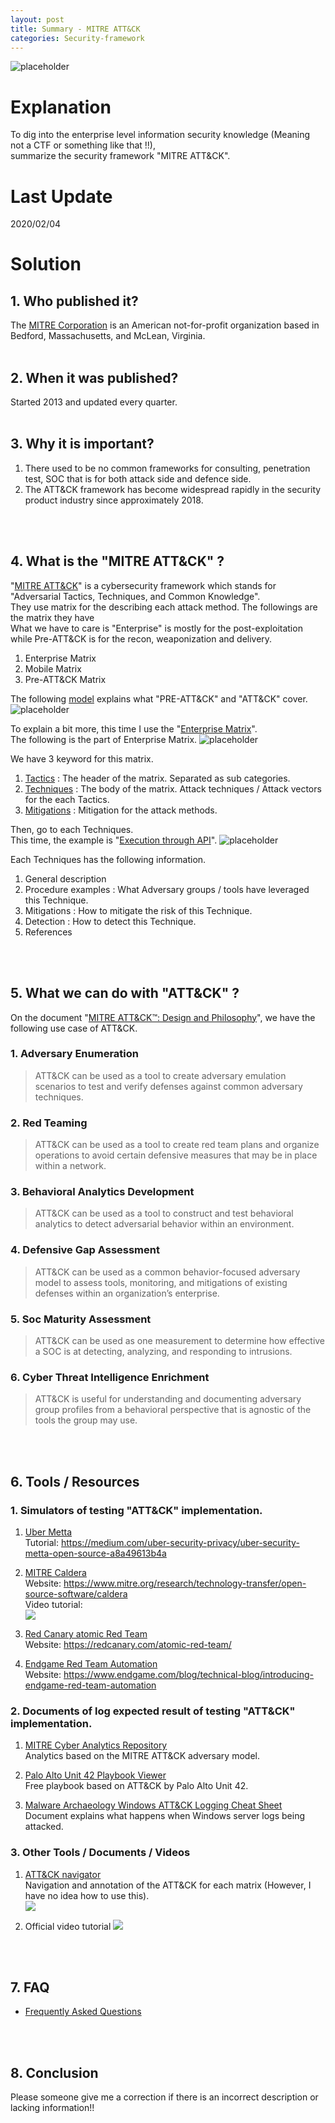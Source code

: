 ```yaml
---
layout: post
title: Summary - MITRE ATT&CK
categories: Security-framework
---
```


![placeholder](https://inar1.github.io/public/images/2020-02-04/mitre_attack_matrix.png)

# Explanation
To dig into the enterprise level information security knowledge (Meaning not a CTF or something like that !!),<br>
summarize the security framework "MITRE ATT&CK".

# Last Update
2020/02/04

# Solution
## 1. Who published it?
The <a href="https://www.mitre.org/">MITRE Corporation</a> is an American not-for-profit organization based in Bedford, Massachusetts, and McLean, Virginia.
<br>
<br>


## 2. When it was published?
Started 2013 and updated every quarter.
<br>
<br>


## 3. Why it is important?
1. There used to be no common frameworks for consulting, penetration test, SOC that is for both attack side and defence side.
2. The ATT&CK framework has become widespread rapidly in the security product industry since approximately 2018.
<br>
<br>


## 4. What is the "MITRE ATT&CK" ?
"<a href="https://attack.mitre.org/">MITRE ATT&CK</a>" is a cybersecurity framework which stands for "Adversarial Tactics, Techniques, and Common Knowledge".<br>
They use matrix for the describing each attack method. The followings are the matrix they have<br>
What we have to care is "Enterprise" is mostly for the post-exploitation while Pre-ATT&CK is for the recon, weaponization and delivery.
1. Enterprise Matrix
2. Mobile Matrix
3. Pre-ATT&CK Matrix

The following <a href="https://attack.mitre.org/resources/enterprise-introduction/">model</a> explains what "PRE-ATT&CK" and "ATT&CK" cover.
![placeholder](https://inar1.github.io/public/images/2020-02-04/enterprise-pre-lifecycle.png)

To explain a bit more, this time I use the "<a href="https://attack.mitre.org/matrices/enterprise/">Enterprise Matrix</a>".<br>
The following is the part of Enterprise Matrix.
![placeholder](https://inar1.github.io/public/images/2020-02-04/2020-02-01-16-07-53.png)

We have 3 keyword for this matrix.
1. <a href="https://attack.mitre.org/tactics/enterprise/">Tactics</a> : The header of the matrix. Separated as sub categories.
2. <a href="https://attack.mitre.org/techniques/enterprise/">Techniques</a> : The body of the matrix. Attack techniques / Attack vectors for the each Tactics.
3. <a href="https://attack.mitre.org/mitigations/enterprise/">Mitigations</a> : Mitigation for the attack methods.

Then, go to each Techniques.<br>
This time, the example is "<a href="https://attack.mitre.org/techniques/T1106/">Execution through API</a>".
![placeholder](https://inar1.github.io/public/images/2020-02-04/2020-02-03-21-04-24.png)

Each Techniques has the following information.
1. General description
2. Procedure examples : What Adversary groups / tools have leveraged this Technique.
3. Mitigations : How to mitigate the risk of this Technique.
4. Detection : How to detect this Technique.
5. References
<br>
<br>


## 5. What we can do with "ATT&CK" ?
On the document "<a href="https://www.mitre.org/sites/default/files/publications/pr-18-0944-11-mitre-attack-design-and-philosophy.pdf">MITRE ATT&CK™: Design and Philosophy</a>", we have the following use case of ATT&CK.
### 1. Adversary Enumeration
> ATT&CK can be used as a tool to create adversary emulation scenarios to test and verify defenses against common adversary techniques.  

### 2. Red Teaming
> ATT&CK can be used as a tool to create red team plans and organize operations to avoid certain defensive measures that may be in place within a network. 

### 3. Behavioral Analytics Development
> ATT&CK can be used as a tool to construct and test behavioral analytics to detect adversarial behavior within an environment.

### 4. Defensive Gap Assessment
> ATT&CK can be used as a common behavior-focused adversary model to assess tools, monitoring, and mitigations of existing defenses within an organization’s enterprise.

### 5. Soc Maturity Assessment
> ATT&CK can be used as one measurement to determine how effective a SOC is at detecting, analyzing, and responding to intrusions.

### 6. Cyber Threat Intelligence Enrichment
> ATT&CK is useful for understanding and documenting adversary group profiles from a behavioral perspective that is agnostic of the tools the group may use.
<br>
<br>


## 6. Tools / Resources
### 1. Simulators of testing "ATT&CK" implementation.
1. <a href="https://github.com/uber-common/metta">Uber Metta</a><br>
Tutorial: <a href="https://medium.com/uber-security-privacy/uber-security-metta-open-source-a8a49613b4a">https://medium.com/uber-security-privacy/uber-security-metta-open-source-a8a49613b4a</a>

2. <a href="https://github.com/mitre/caldera">MITRE Caldera</a><br>
Website: <a href="https://www.mitre.org/research/technology-transfer/open-source-software/caldera">https://www.mitre.org/research/technology-transfer/open-source-software/caldera</a><br>
Video tutorial: <br>
[![](https://img.youtube.com/vi/xjDrWStR68E/0.jpg)](https://www.youtube.com/watch?v=xjDrWStR68E) 

3. <a href="https://github.com/redcanaryco/atomic-red-team">Red Canary atomic Red Team</a><br>
Website: <a href="https://redcanary.com/atomic-red-team/">https://redcanary.com/atomic-red-team/</a>

4. <a href="https://github.com/endgameinc/RTA">Endgame Red Team Automation</a><br>
Website: <a href="https://www.endgame.com/blog/technical-blog/introducing-endgame-red-team-automation">https://www.endgame.com/blog/technical-blog/introducing-endgame-red-team-automation</a>

### 2. Documents of log expected result of testing "ATT&CK" implementation.
1. <a href="https://car.mitre.org/">MITRE Cyber Analytics Repository</a><br>
Analytics based on the MITRE ATT&CK adversary model.

2. <a href="https://pan-unit42.github.io/playbook_viewer/">Palo Alto Unit 42 Playbook Viewer</a><br>
Free playbook based on ATT&CK by Palo Alto Unit 42.

3. <a href="https://static1.squarespace.com/static/552092d5e4b0661088167e5c/t/5b8f091c0ebbe8644d3a886c/1536100639356/Windows+ATT%26CK_Logging+Cheat+Sheet_ver_Sept_2018.pdf">Malware Archaeology Windows ATT&CK Logging Cheat Sheet</a><br>
Document explains what happens when Windows server logs being attacked.

### 3. Other Tools / Documents / Videos
1. <a href="https://mitre-attack.github.io/attack-navigator/">ATT&CK navigator</a><br>
Navigation and annotation of the ATT&CK for each matrix (However, I have no idea how to use this).<br>
[![](https://img.youtube.com/vi/pcclNdwG8Vs/0.jpg)](https://www.youtube.com/watch?v=pcclNdwG8Vs)

2. Official video tutorial
[![](https://img.youtube.com/vi/EsvUUCrbhIE/0.jpg)](https://www.youtube.com/watch?v=EsvUUCrbhIE)
<br>
<br>


## 7. FAQ
* <a href="https://attack.mitre.org/resources/getting-started/">Frequently Asked Questions</a>
<br>
<br>


## 8. Conclusion

Please someone give me a correction if there is an incorrect description or lacking information!!
